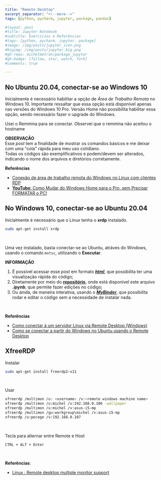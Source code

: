 ```yaml
---
title: "Remote Desktop"
excerpt_separator: "<!--more-->"
tags: [python, pycharm, jupyter, package, pandas]

#layout: post
#title: Jupyter Notebook
#subtitle: Exercícios e Referências
#tags: [python, pycharm, jupyter, package]
#image: /img/posts/jupyter_icon.png
#bigimg: /img/posts/jupyter_big.png
#gh-repo: michelmetran/package_jupyter
#gh-badge: [follow, star, watch, fork]
#comments: true

---
```




## No Ubuntu 20.04, conectar-se ao Windows 10

Inicialmente é necessário habilitar a opção de *Área de Trabalho Remota* no Windows 10. Importante ressaltar que essa opção está disponível apenas nas versões do Windows 10 Pro. Versão Home não possibilita habilitar essa opção, sendo necessário fazer o upgrade do Windows.

Usei o Remmina para se conectar. Observei que o remmina não aceitou o hostname

<div class="alert alert-warning">
<b>OBSERVAÇÃO</b><br/>
    Esse <i>post</i> tem a finalidade de mostrar os comandos básicos e me deixar com uma "cola" rápida para meu uso cotidiano.<br/>
    Todas os códigos são exemplificativos e podem/devem ser alterados, indicando o nome dos arquivos e diretórios corretamente.
</div>


**Referências**

- [Conexão de área de trabalho remota do Windows no Linux com clientes RDP](https://kamarada.github.io/pt/2020/04/11/conexao-de-area-de-trabalho-remota-do-windows-no-linux-com-clientes-rdp/#.XzaSuxlv_AI)
- [**YouTube**: Como Mudar do Windows Home para o Pro, sem Precisar FORMATAR o PC!](https://www.youtube.com/watch?v=uAW83G0Vxis)



## No Windows 10, conectar-se ao Ubuntu 20.04


Inicialmente é necessário que o Linux tenha o **xrdp** instalado.

```bash
sudo apt-get install xrdp
```

<br>

Uma vez instalado, basta conectar-se ao Ubuntu, atráves do Windows, usando o comando ```mstsc```, utilizando o **Executar**.

<div class="alert alert-info">
<b>INFORMAÇÃO</b><br/>
    <ol>
    <li>É possível acessar esse <i>post</i> em formato <a href="https://rawcdn.githack.com/michelmetran/package_juypter/master/docs/juypter.html" target="_blank"><i><b>html</b></i></a>, que possibilita ter uma visualização rápida do código;</li>
    <li>Diretamente por meio do <a href="https://github.com/michelmetran/package_juypter" target="_blank"><b>repositório</b></a>, onde está disponível este arquivo <i><b>.ipynb</b></i>, que permite fazer edições no código;</li>
    <li>Ou ainda, de maneira interativa, usando o <a href="https://mybinder.org/v2/gh/michelmetran/package_juypter/master" target="_blank"><i><b>MyBinder</b></i></a>, que possibilita rodar e editar o código sem a necessidade de instalar nada.</li>
    </ol>
</div>
<br>

**Referências**

- [Como conectar à um servidor Linux via Remote Desktop (Windows)](https://medium.com/@fabianosarmento/como-conectar-%C3%A0-um-servidor-linux-via-remote-desktop-windows-aa5ce95405e8)
- [Como se conectar a partir do Windows no Ubuntu usando o Remote Desktop](https://www.vivaolinux.com.br/dica/Como-se-conectar-a-partir-do-Windows-no-Ubuntu-usando-o-Remote-Desktop)



## XfreeRDP

Instalar

```bash
sudo apt-get install freerdp2-x11 
```
<br>

Usar

```bash
xfreerdp /multimon /u: <username> /v:<remote windows machine name>
xfreerdp /multimon /u:michel /v:192.168.0.106 -wallpaper
xfreerdp /multimon /u:michel /v:asus-i5-mp
xfreerdp /multimon /gu:workgroup\michel /v:asus-i5-mp
xfreerdp /u:pecege /v:192.168.0.107
```

<br>

Tecla para alternar entre Remote e Host

```
CTRL + ALT + Enter
```

<br>

**Referências**:

- [Linux : Remote desktop multiple monitor support](https://medium.com/analytics-vidhya/linux-remote-desktop-multiple-monitor-support-840974e9eb73)

